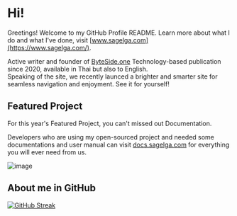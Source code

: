 # Hi!
Greetings! Welcome to my GitHub Profile README. Learn more about what I do and what I've done, visit [www.sagelga.com](https://www.sagelga.com/).

Active writer and founder of [ByteSide.one](https://byteside.one/th/) Technology-based publication since 2020, available in Thai but also to English.<br>
Speaking of the site, we recently launced a brighter and smarter site for seamless navigation and enjoyment. See it for yourself!

## Featured Project
For this year's Featured Project, you can't missed out Documentation.

Developers who are using my open-sourced project and needed some documentations and user manual can visit [docs.sagelga.com](https://docs.sagelga.com/) for everything you will ever need from us.

![image](https://user-images.githubusercontent.com/13056824/155845761-8af14779-648d-465b-96d3-bb0848388c57.png)

## About me in GitHub
[![GitHub Streak](http://github-readme-streak-stats.herokuapp.com?user=sagelga&hide_border=true&date_format=j%20M%5B%20Y%5D&fire=DD2727)](https://git.io/streak-stats)
